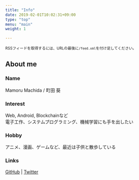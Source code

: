 ```yaml
---
title: "Info"
date: 2019-02-01T10:02:31+09:00
type: "top"
menu: "main"
weight: 1

---
```


<small>RSSフィードを取得するには、URLの最後に`/feed.xml`を付け足してください。</small>

## About me

### Name

Mamoru Machida / 町田 葵  

### Interest

Web, Android, Blockchainなど  
電子工作、システムプログラミング、機械学習にも手を出したい

### Hobby

アニメ、漫画、ゲームなど、最近は子供と散歩している

### Links

[GitHub](https://github.com/MamoruMachida)
| [Twitter](https://twitter.com/d_machi0701)
